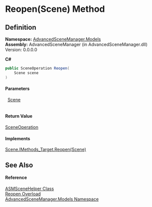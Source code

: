 # Reopen(Scene) Method




## Definition
**Namespace:** <a href="N_AdvancedSceneManager_Models">AdvancedSceneManager.Models</a>  
**Assembly:** AdvancedSceneManager (in AdvancedSceneManager.dll) Version: 0.0.0.0

**C#**
``` C#
public SceneOperation Reopen(
	Scene scene
)
```



#### Parameters
<dl><dt>  <a href="T_AdvancedSceneManager_Models_Scene">Scene</a></dt><dd> </dd></dl>

#### Return Value
<a href="T_AdvancedSceneManager_Core_SceneOperation">SceneOperation</a>

#### Implements
<a href="M_AdvancedSceneManager_Models_Scene_IMethods_Target_Reopen">Scene.IMethods_Target.Reopen(Scene)</a>  


## See Also


#### Reference
<a href="T_AdvancedSceneManager_Models_ASMSceneHelper">ASMSceneHelper Class</a>  
<a href="Overload_AdvancedSceneManager_Models_ASMSceneHelper_Reopen">Reopen Overload</a>  
<a href="N_AdvancedSceneManager_Models">AdvancedSceneManager.Models Namespace</a>  
